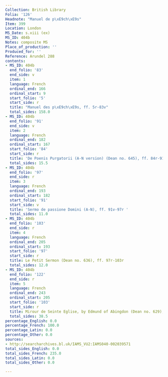 ```yaml
---
Collection: British Library
Folia: '126'
Headnote: "Manuel de p\xE9ch\xE9s"
Item: 399
Location: London
MS_Date: s.xiii (ex)
MS_ID: 404b
Notes: composite MS
Place_of_production: ''
Produced_for: ''
Reference: Arundel 288
contents:
- MS_ID: 404b
  end_folio: '83'
  end_side: v
  item: 1
  language: French
  ordinal_end: 166
  ordinal_start: 9
  start_folio: '5'
  start_side: r
  title: "Manuel des p\xE9ch\xE9s, ff. 5r-83v"
  total_sides: 158.0
- MS_ID: 404b
  end_folio: '91'
  end_side: v
  item: 2
  language: French
  ordinal_end: 182
  ordinal_start: 167
  start_folio: '84'
  start_side: r
  title: 'De Poenis Purgatorii (A-N version) (Dean no. 645), ff. 84r-91v '
  total_sides: 15.5
- MS_ID: 404b
  end_folio: '97'
  end_side: r
  item: 3
  language: French
  ordinal_end: 193
  ordinal_start: 182
  start_folio: '91'
  start_side: v
  title: 'Sermo de passione Domini (A-N), ff. 91v-97r '
  total_sides: 11.0
- MS_ID: 404b
  end_folio: '103'
  end_side: r
  item: 4
  language: French
  ordinal_end: 205
  ordinal_start: 193
  start_folio: '97'
  start_side: r
  title: Le Petit Sermon (Dean no. 636), ff. 97r-103r
  total_sides: 12.0
- MS_ID: 404b
  end_folio: '122'
  end_side: r
  item: 5
  language: French
  ordinal_end: 243
  ordinal_start: 205
  start_folio: '103'
  start_side: r
  title: Mirour de Seinte Eglise, by Edmund of Abingdon (Dean no. 629), ff. 103r-122r
  total_sides: 38.5
percentage_English: 0.0
percentage_French: 100.0
percentage_Latin: 0.0
percentage_Other: 0.0
sources:
- http://searcharchives.bl.uk/IAMS_VU2:IAMS040-002039571
total_sides_English: 0.0
total_sides_French: 235.0
total_sides_Latin: 0.0
total_sides_Other: 0.0

---
```

